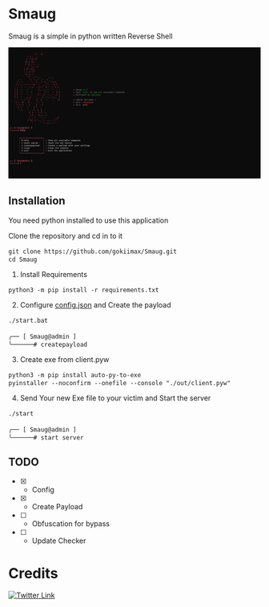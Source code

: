 # Smaug
Smaug is a simple in python written Reverse Shell

![demo](/images/demo.png)

## Installation

You need python installed to use this application

Clone the repository and cd in to it
```
git clone https://github.com/gokiimax/Smaug.git
cd Smaug
```

1. Install Requirements
```
python3 -m pip install -r requirements.txt
```

2. Configure [config.json](./config.json) and Create the payload
```
./start.bat

╭── [ Smaug@admin ]
╰──────# createpayload
```

3. Create exe from client.pyw
```
python3 -m pip install auto-py-to-exe
pyinstaller --noconfirm --onefile --console "./out/client.pyw"
```

4. Send Your new Exe file to your victim and Start the server
```
./start

╭── [ Smaug@admin ]
╰──────# start server
```

## TODO

- [x] - Config
- [x] - Create Payload
- [ ] - Obfuscation for bypass
- [ ] - Update Checker

# Credits
[![Twitter Link](https://img.shields.io/badge/Twitter-1DA1F2?style=for-the-badge&logo=twitter&logoColor=white)](https://twitter.com/gokimax_x)
